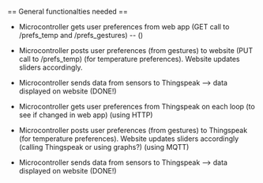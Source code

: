 
== General functionalties needed ==

* Microcontroller gets user preferences from web app (GET call to /prefs_temp and /prefs_gestures) -- ()
* Microcontroller posts user preferences (from gestures) to website (PUT call to /prefs_temp) (for temperature preferences). Website updates sliders accordingly.
* Microcontroller sends data from sensors to Thingspeak --> data displayed on website (DONE!)



*  Microcontroller gets user preferences from Thingspeak on each loop (to see if changed in web app) (using HTTP)
* Microcontroller posts user preferences (from gestures) to Thingspeak (for temperature preferences). Website updates sliders accordingly (calling Thingspeak or using graphs?) (using MQTT)
* Microcontroller sends data from sensors to Thingspeak --> data displayed on website (DONE!)
